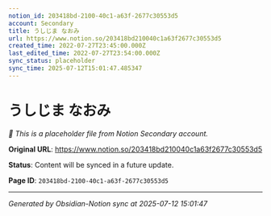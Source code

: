 ```yaml
---
notion_id: 203418bd-2100-40c1-a63f-2677c30553d5
account: Secondary
title: うしじま なおみ
url: https://www.notion.so/203418bd210040c1a63f2677c30553d5
created_time: 2022-07-27T23:45:00.000Z
last_edited_time: 2022-07-27T23:54:00.000Z
sync_status: placeholder
sync_time: 2025-07-12T15:01:47.485347
---
```


# うしじま なおみ

*🔄 This is a placeholder file from Notion Secondary account.*

**Original URL**: https://www.notion.so/203418bd210040c1a63f2677c30553d5

**Status**: Content will be synced in a future update.

**Page ID**: `203418bd-2100-40c1-a63f-2677c30553d5`

---

*Generated by Obsidian-Notion sync at 2025-07-12 15:01:47*

